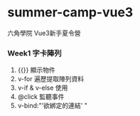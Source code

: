 # summer-camp-vue3

六角學院 Vue3新手夏令營

### Week1 字卡陣列
1. {{}} 顯示物件
2. v-for 遍歷提取陣列資料
3. v-if & v-else 使用
4. @click 監聽事件
5. v-bind:"'欲綁定的連結' "
